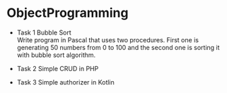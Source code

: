 # ObjectProgramming

- Task 1 Bubble Sort<br/>
  Write program in Pascal that uses two procedures. First one is generating 50 numbers from 0 to 100 and the second one is sorting it with bubble sort algorithm.

- Task 2 
  Simple CRUD in PHP

- Task 3
  Simple authorizer in Kotlin
